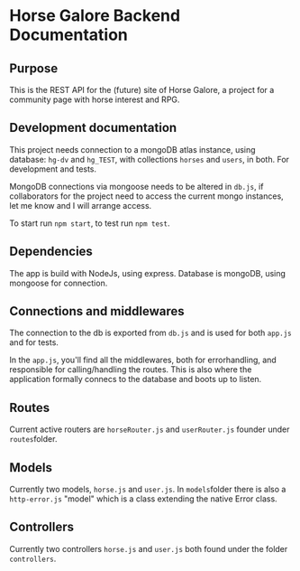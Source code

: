 # Horse Galore Backend Documentation

## Purpose

This is the REST API for the (future) site of Horse Galore, a project for a
community page with horse interest and RPG.

## Development documentation

This project needs connection to a mongoDB atlas instance, using database:
`hg-dv` and `hg_TEST`, with collections `horses` and `users`, in both. For
development and tests.

MongoDB connections via mongoose needs to be altered in `db.js`, if
collaborators for the project need to access the current mongo instances, let me
know and I will arrange access.

To start run `npm start`, to test run `npm test`.

## Dependencies

The app is build with NodeJs, using express. Database is mongoDB, using mongoose
for connection.

## Connections and middlewares

The connection to the db is exported from `db.js` and is used for both `app.js`
and for tests.

In the `app.js`, you'll find all the middlewares, both for errorhandling, and
responsible for calling/handling the routes. This is also where the application
formally connecs to the database and boots up to listen.

## Routes

Current active routers are `horseRouter.js` and `userRouter.js` founder under
`routes`folder.

## Models

Currently two models, `horse.js` and `user.js`. In `models`folder there is also
a `http-error.js` "model" which is a class extending the native Error class.

## Controllers

Currently two controllers `horse.js` and `user.js` both found under the folder
`controllers`.
